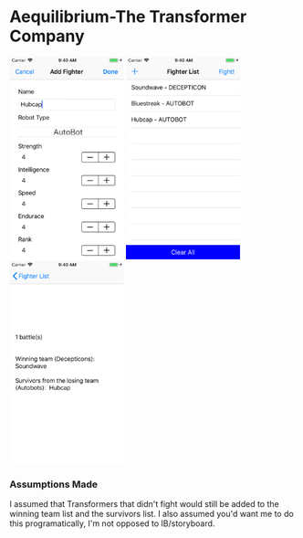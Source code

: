 # Aequilibrium-The Transformer Company

<p>
    <img src="/screenshots/screenshot1.png" width="200" height="355" />
    <img src="/screenshots/screenshot2.png" width="200" height="355" />
    <img src="/screenshots/screenshot3.png" width="200" height="355" />
</p>

### Assumptions Made

I assumed that Transformers that didn't fight would still be added to the winning team list and the survivors list.  I also assumed you'd want me to do this programatically, I'm not opposed to IB/storyboard.
